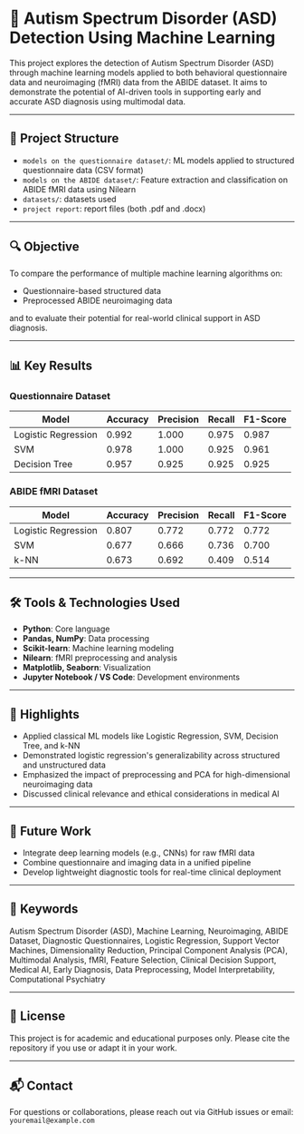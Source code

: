 # 🧠 Autism Spectrum Disorder (ASD) Detection Using Machine Learning

This project explores the detection of Autism Spectrum Disorder (ASD) through machine learning models applied to both behavioral questionnaire data and neuroimaging (fMRI) data from the ABIDE dataset. It aims to demonstrate the potential of AI-driven tools in supporting early and accurate ASD diagnosis using multimodal data.

---

## 📂 Project Structure

- `models on the questionnaire dataset/`: ML models applied to structured questionnaire data (CSV format)
- `models on the ABIDE dataset/`: Feature extraction and classification on ABIDE fMRI data using Nilearn
- `datasets/`: datasets used
- `project report`: report files (both .pdf and .docx)

---

## 🔍 Objective

To compare the performance of multiple machine learning algorithms on:
- Questionnaire-based structured data
- Preprocessed ABIDE neuroimaging data

and to evaluate their potential for real-world clinical support in ASD diagnosis.

---

## 📊 Key Results

### Questionnaire Dataset
| Model                  | Accuracy | Precision | Recall | F1-Score |
|------------------------|----------|-----------|--------|----------|
| Logistic Regression    | 0.992    | 1.000     | 0.975  | 0.987    |
| SVM                    | 0.978    | 1.000     | 0.925  | 0.961    |
| Decision Tree          | 0.957    | 0.925     | 0.925  | 0.925    |

### ABIDE fMRI Dataset
| Model               | Accuracy | Precision | Recall | F1-Score |
|---------------------|----------|-----------|--------|----------|
| Logistic Regression | 0.807    | 0.772     | 0.772  | 0.772    |
| SVM                 | 0.677    | 0.666     | 0.736  | 0.700    |
| k-NN                | 0.673    | 0.692     | 0.409  | 0.514    |

---

## 🛠️ Tools & Technologies Used

- **Python**: Core language
- **Pandas, NumPy**: Data processing
- **Scikit-learn**: Machine learning modeling
- **Nilearn**: fMRI preprocessing and analysis
- **Matplotlib, Seaborn**: Visualization
- **Jupyter Notebook / VS Code**: Development environments

---

## 📌 Highlights

- Applied classical ML models like Logistic Regression, SVM, Decision Tree, and k-NN
- Demonstrated logistic regression's generalizability across structured and unstructured data
- Emphasized the impact of preprocessing and PCA for high-dimensional neuroimaging data
- Discussed clinical relevance and ethical considerations in medical AI

---

## 🧪 Future Work

- Integrate deep learning models (e.g., CNNs) for raw fMRI data
- Combine questionnaire and imaging data in a unified pipeline
- Develop lightweight diagnostic tools for real-time clinical deployment

---

## 🧠 Keywords

Autism Spectrum Disorder (ASD), Machine Learning, Neuroimaging, ABIDE Dataset, Diagnostic Questionnaires, Logistic Regression, Support Vector Machines, Dimensionality Reduction, Principal Component Analysis (PCA), Multimodal Analysis, fMRI, Feature Selection, Clinical Decision Support, Medical AI, Early Diagnosis, Data Preprocessing, Model Interpretability, Computational Psychiatry

---

## 📄 License

This project is for academic and educational purposes only. Please cite the repository if you use or adapt it in your work.

---

## 📬 Contact

For questions or collaborations, please reach out via GitHub issues or email: `youremail@example.com`
